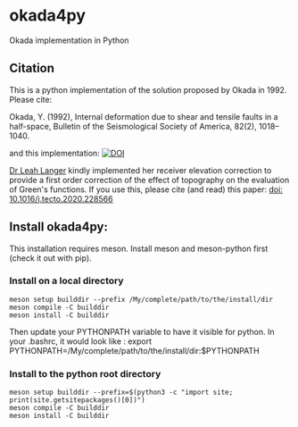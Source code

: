 # okada4py
Okada implementation in Python

## Citation
This is a python implementation of the solution proposed by Okada in 1992. Please cite:

Okada, Y. (1992), Internal deformation due to shear and tensile faults in a half-space, Bulletin of the Seismological Society of America, 82(2), 1018–1040.

and this implementation: [![DOI](https://zenodo.org/badge/212802180.svg)](https://doi.org/10.5281/zenodo.14170826) 

[Dr Leah Langer](https://en-exact-sciences.tau.ac.il/profile/llanger) kindly implemented her receiver elevation correction to provide a first order correction of the effect of topography on the evaluation of Green's functions. If you use this, please cite (and read) this paper: [doi: 10.1016/j.tecto.2020.228566](https://doi.org/10.1016/j.tecto.2020.228566)

## Install okada4py:

This installation requires meson. Install meson and meson-python first (check it out with pip).

### Install on a local directory

```
meson setup builddir --prefix /My/complete/path/to/the/install/dir
meson compile -C builddir
meson install -C builddir
```

Then update your PYTHONPATH variable to have it visible for python.
In your .bashrc, it would look like :
export PYTHONPATH=/My/complete/path/to/the/install/dir:$PYTHONPATH

### Install to the python root directory

```
meson setup builddir --prefix=$(python3 -c "import site; print(site.getsitepackages()[0])")
meson compile -C builddir
meson install -C builddir
```


